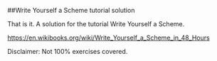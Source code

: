 ##Write Yourself a Scheme tutorial solution

That is it.
A solution for the tutorial Write Yourself a Scheme.

https://en.wikibooks.org/wiki/Write_Yourself_a_Scheme_in_48_Hours

Disclaimer: Not 100% exercises covered.
